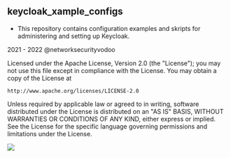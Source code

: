 ## keycloak_xample_configs

- This repository contains configuration examples and skripts for administering and setting up Keycloak. 













2021 - 2022 @networksecurityvodoo

Licensed under the Apache License, Version 2.0 (the "License");
you may not use this file except in compliance with the License.
You may obtain a copy of the License at

    http://www.apache.org/licenses/LICENSE-2.0

Unless required by applicable law or agreed to in writing, software
distributed under the License is distributed on an "AS IS" BASIS,
WITHOUT WARRANTIES OR CONDITIONS OF ANY KIND, either express or implied.
See the License for the specific language governing permissions and
limitations under the License.


![]([https://img.shields.io/badge/Microsoft%20Azure-User-blue](https://img.shields.io/github/stars/networksecurityvodoo/keycloak_tests_and_examples?style=social))


